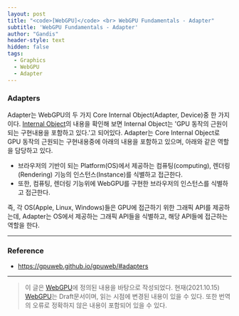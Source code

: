 ```yaml
---
layout: post
title: "<code>[WebGPU]</code> <br> WebGPU Fundamentals - Adapter"
subtitle: 'WebGPU Fundamentals - Adapter'
author: "Gandis"
header-style: text
hidden: false
tags:
  - Graphics
  - WebGPU
  - Adapter
---
```


### **Adapters**
 Adapter는 WebGPU의 두 가지 Core Internal Object(Adapter, Device)중 한 가지 이다. [Internal Object](https://gandis0713.github.io/2021/04/18/graphics-webgpu-fundamentals-internal-object/)의 내용을 확인해 보면 Internal Object는 'GPU 동작의 근원이 되는 구현내용을 포함하고 있다.'고 되어있다. Adapter는 Core Internal Object로 GPU 동작의 근원되는 구현내용중에 아래의 내용을 포함하고 있으며, 아래와 같은 역할을 담당하고 있다.
  - 브라우저의 기반이 되는 Platform(OS)에서 제공하는 컴퓨팅(computing), 렌더링(Rendering) 기능의 인스턴스(Instance)를 식별하고 접근한다.
  - 또한, 컴퓨팅, 렌더링 기능위에 WebGPU를 구현한 브라우저의 인스턴스를 식별하고 접근한다.

  즉, 각 OS(Apple, Linux, Windows)들은 GPU에 접근하기 위한 그래픽 API를 제공하는데, Adapter는 OS에서 제공하는 그래픽 API들을 식별하고, 해당 API들에 접근하는 역할을 한다.

---

### **Reference**
 - https://gpuweb.github.io/gpuweb/#adapters

---

> 이 글은 [WebGPU](https://gpuweb.github.io/gpuweb/)에 정의된 내용을 바탕으로 작성되었다. 현재(2021.10.15) [WebGPU](https://gpuweb.github.io/gpuweb/)는 Draft문서이며, 읽는 시점에 변경된 내용이 있을 수 있다. 또한 번역의 오류로 정확하지 않은 내용이 포함되어 있을 수 있다.